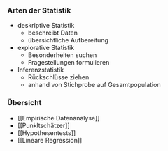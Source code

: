 ### Arten der Statistik
+ deskriptive Statistik
	+ beschreibt Daten
	+ übersichtliche Aufbereitung
+ explorative Statistik
	+ Besonderheiten suchen
	+ Fragestellungen formulieren
+ Inferenzstatistik
	+ Rückschlüsse ziehen
	+ anhand von Stichprobe auf Gesamtpopulation

### Übersicht
+ [[Empirische Datenanalyse]]
+ [[Punkltschätzer]]
+ [[Hypothesentests]]
+ [[Lineare Regression]]

